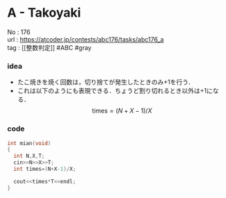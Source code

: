 # A - Takoyaki

No	: 176  
url	: https://atcoder.jp/contests/abc176/tasks/abc176_a  
tag	: [[整数判定]]  #ABC #gray 

### idea
- たこ焼きを焼く回数は，切り捨てが発生したときのみ+1を行う．
- これは以下のようにも表現できる．ちょうど割り切れるとき以外は+1になる．
	$$\text{times} = (N+X-1)/X$$


### code
```cpp
int	mian(void)
{
  int N,X,T;
  cin>>N>>X>>T;
  int times=(N+X-1)/X;

  cout<<times*T<<endl;
}
```